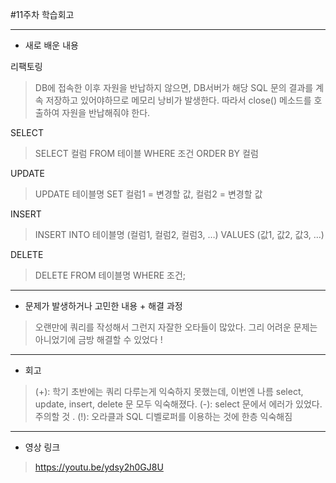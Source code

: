 #11주차 학습회고

------------
+ 새로 배운 내용

 리팩토링 

> DB에 접속한 이후 자원을 반납하지 않으면, DB서버가 해당 SQL 문의 결과를 계속 저장하고 있어야하므로 메모리 낭비가 발생한다.
따라서 close() 메소드를 호출하여 자원을 반납해줘야 한다.


SELECT

>  SELECT 컬럼
FROM 테이블
WHERE 조건
ORDER BY 컬럼


UPDATE

>  UPDATE 테이블명
SET
컬럼1 = 변경할 값,
컬럼2 = 변경할 값


INSERT

>  INSERT INTO 테이블명 (컬럼1, 컬럼2, 컬럼3, …)
VALUES (값1, 값2, 값3, …)


DELETE

>  DELETE FROM 테이블명
WHERE 조건;

------------
+ 문제가 발생하거나 고민한 내용 + 해결 과정
> 오랜만에 쿼리를 작성해서 그런지 자잘한 오타들이 많았다. 그리 어려운 문제는 아니었기에 금방 해결할 수 있었다 !

------------
+ 회고
> (+): 학기 초반에는 쿼리 다루는게 익숙하지 못했는데, 이번엔 나름 select, update, insert, delete 문 모두 익숙해졌다.
(-): select 문에서 에러가 있었다. 주의할 것 .
(!): 오라클과 SQL 디벨로퍼를 이용하는 것에 한층 익숙해짐 

------------
+ 영상 링크
> https://youtu.be/ydsy2h0GJ8U





